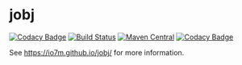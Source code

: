 jobj
===

[![Codacy Badge](https://api.codacy.com/project/badge/Grade/bcc6b7b6878f4c9cb64acc10d7ed96ed)](https://www.codacy.com/app/github_79/jobj?utm_source=github.com&utm_medium=referral&utm_content=io7m/jobj&utm_campaign=badger)
[![Build Status](https://travis-ci.org/io7m/jobj.svg)](https://travis-ci.org/io7m/jobj)
[![Maven Central](https://maven-badges.herokuapp.com/maven-central/com.io7m.jobj/io7m-jobj/badge.png)](https://maven-badges.herokuapp.com/maven-central/com.io7m.jobj/io7m-jobj)
[![Codacy Badge](https://api.codacy.com/project/badge/Grade/bcc6b7b6878f4c9cb64acc10d7ed96ed)](https://www.codacy.com/app/github_79/jobj?utm_source=github.com&amp;utm_medium=referral&amp;utm_content=io7m/jobj&amp;utm_campaign=Badge_Grade)

See https://io7m.github.io/jobj/ for more information.
